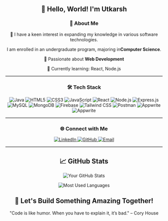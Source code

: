 <h2 align="center">
  👋 Hello, World! I'm Utkarsh
</h2>

<h3 align="center"> 🚀 About Me</h3>
 <p align="center">👀 I have a keen interest in expanding my knowledge in various software technologies.</p>
 <p align="center">I am enrolled in an undergraduate program, majoring in<strong>Computer Science</strong>.</p>
<p align="center">🌟 Passionate about <strong>Web Development</strong>  </p>
<p align="center">🌱 Currently learning: React, Node.js </p>
<hr style="border: 1px solid #ccc;">  

<h3 align="center"> 🛠️ Tech Stack  </h3>

<p align="center"> <img src="https://img.shields.io/badge/Java-F90093?style=for-the-badge&logo=java&logoColor=black" alt="Java"/> <img src="https://img.shields.io/badge/HTML5-E34F26?style=for-the-badge&logo=html5&logoColor=white" alt="HTML5"/> <img src="https://img.shields.io/badge/CSS3-1572B6?style=for-the-badge&logo=css3&logoColor=white" alt="CSS3"/> <img src="https://img.shields.io/badge/JavaScript-F7DF1E?style=for-the-badge&logo=javascript&logoColor=black" alt="JavaScript"/> <img src="https://img.shields.io/badge/React-61DAFB?style=for-the-badge&logo=react&logoColor=black" alt="React"/> <img src="https://img.shields.io/badge/Node.js-339933?style=for-the-badge&logo=node.js&logoColor=white" alt="Node.js"/> <img src="https://img.shields.io/badge/Express.js-000000?style=for-the-badge&logo=express&logoColor=white" alt="Express.js"/> <img src="https://img.shields.io/badge/MySQL-84DCCF?style=for-the-badge&logo=mysql&logoColor=black" alt="MySQL"/> <img src="https://img.shields.io/badge/MongoDB-CCFF66?style=for-the-badge&logo=mongodb&logoColor=black" alt="MongoDB"/> <img src="https://img.shields.io/badge/Firebase-5D2E8C?style=for-the-badge&logo=firebase&logoColor=white" alt="Firebase"/> <img src="https://img.shields.io/badge/Tailwind%20CSS-38B2AC?style=for-the-badge&logo=tailwind-css&logoColor=black" alt="Tailwind CSS"/> <img src="https://img.shields.io/badge/Postman-FF6C37?style=for-the-badge&logo=postman&logoColor=white" alt="Postman"/>    <img src="https://img.shields.io/badge/Appwrite-F7DF1A?style=for-the-badge&logo=appwrite&logoColor=black" alt="Appwrite"/> <img src="https://img.shields.io/badge/Docker-E71D36?style=for-the-badge&logo=docker&logoColor=black" alt="Appwrite"/> </p>
<hr style="border: 1px solid #ccc;">

<h3 align="center">🌐 Connect with Me </h3>

<p align="center">
  <a href="https://linkedin.com/in/utkxrsh13" target="_blank">
    <img src="https://img.shields.io/badge/LinkedIn-blue?style=flat-square&logo=linkedin&logoColor=white" alt="LinkedIn"/>
  </a>
  <a href="https://github.com/utkxrsh13" target="_blank">
    <img src="https://img.shields.io/badge/GitHub-black?style=flat-square&logo=github&logoColor=white" alt="GitHub"/>
  </a>
  <a href="mailto:utkarsht0813@gmail.com" target="_blank">
    <img src="https://img.shields.io/badge/Email-red?style=flat-square&logo=gmail&logoColor=white" alt="Email"/>
  </a>  
</p>
<hr style="border: 1px solid #ccc;">

<h2 align="center">📈 GitHub Stats</h2>
<p align="center">
  <img src="https://github-readme-stats.vercel.app/api?username=utkxrsh13&show_icons=true&hide_title=true&count_private=true&theme=dark&layout=compact&hide=stars" alt="Your GitHub Stats"/>
</p>

<p align="center">
  <img src="https://github-readme-stats.vercel.app/api/top-langs/?username=utkxrsh13&layout=compact&theme=merko" alt="Most Used Languages"/>
</p>


<h2 align="center"> 🚀 Let's Build Something Amazing Together!</h2>

<p align="center">"Code is like humor. When you have to explain it, it’s bad." – Cory House</p>

<!--
**utkxrsh13/utkxrsh13** is a ✨ _special_ ✨ repository because its `README.md` (this file) appears on your GitHub profile.

Here are some ideas to get you started:

- 🔭 I’m currently working on ...
- 🌱 I’m currently learning ...
- 👯 I’m looking to collaborate on ...
- 🤔 I’m looking for help with ...
- 💬 Ask me about ...
- 📫 How to reach me: ...
- 😄 Pronouns: ...
- ⚡ Fun fact: ...
-->
